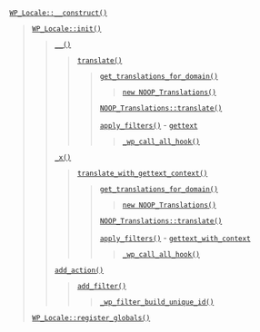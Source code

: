 <p><code><a href="https://developer.wordpress.org/reference/classes/wp_locale/__construct/">WP_Locale::__construct()</a></code></p>

<blockquote>
 
 [`WP_Locale::init()`](https://developer.wordpress.org/reference/classes/wp_locale/init/)
 
> [`__()`](https://developer.wordpress.org/reference/functions/__/)
> 
>> [`translate()`](https://developer.wordpress.org/reference/functions/translate/)
>> 
>>> [`get_translations_for_domain()`](https://developer.wordpress.org/reference/functions/get_translations_for_domain/)
>>> 
>>>> [`new NOOP_Translations()`](https://developer.wordpress.org/reference/classes/noop_translations/)
>>> 
>>> [`NOOP_Translations::translate()`](https://developer.wordpress.org/reference/classes/noop_translations/translate/)
>>> 
>>> [`apply_filters()`](https://developer.wordpress.org/reference/functions/apply_filters/) - [`gettext`](https://developer.wordpress.org/reference/hooks/gettext/)
>>> 
>>>> [`_wp_call_all_hook()`](https://developer.wordpress.org/reference/functions/_wp_call_all_hook/)
> 
> [`_x()`](https://developer.wordpress.org/reference/functions/_x/)
> 
>> [`translate_with_gettext_context()`](https://developer.wordpress.org/reference/functions/translate_with_gettext_context/)
>> 
>>> [`get_translations_for_domain()`](https://developer.wordpress.org/reference/functions/get_translations_for_domain/)
>>> 
>>>> [`new NOOP_Translations()`](https://developer.wordpress.org/reference/classes/noop_translations/)
>>> 
>>> [`NOOP_Translations::translate()`](https://developer.wordpress.org/reference/classes/noop_translations/translate/)
>>> 
>>> [`apply_filters()`](https://developer.wordpress.org/reference/functions/apply_filters/) - [`gettext_with_context`](https://developer.wordpress.org/reference/hooks/gettext_with_context/)
>>> 
>>>> [`_wp_call_all_hook()`](https://developer.wordpress.org/reference/functions/_wp_call_all_hook/)
> 
> [`add_action()`](https://developer.wordpress.org/reference/functions/add_action/)
> 
>> [`add_filter()`](https://developer.wordpress.org/reference/functions/add_filter/)
>> 
>>> [`_wp_filter_build_unique_id()`](https://developer.wordpress.org/reference/functions/_wp_filter_build_unique_id/)
 
 [`WP_Locale::register_globals()`](https://developer.wordpress.org/reference/classes/wp_locale/register_globals/)

</blockquote>